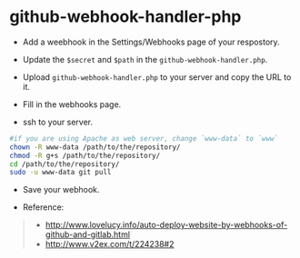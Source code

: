 github-webhook-handler-php
=====

- Add a weebhook in the Settings/Webhooks page of your respostory.

- Update the `$secret` and `$path` in the  `github-webhook-handler.php`.

- Upload `github-webhook-handler.php` to your server and copy the URL to it.

- Fill in the webhooks page.

- ssh to your server.
```bash
#if you are using Apache as web server, change `www-data` to `www`
chown -R www-data /path/to/the/repository/
chmod -R g+s /path/to/the/repository/
cd /path/to/the/repository/
sudo -u www-data git pull
```

- Save your webhook.

- Reference:
>- http://www.lovelucy.info/auto-deploy-website-by-webhooks-of-github-and-gitlab.html
>- http://www.v2ex.com/t/224238#2

